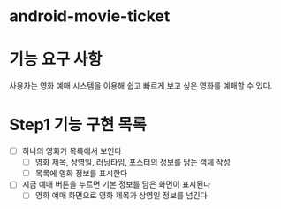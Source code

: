 # android-movie-ticket

# 기능 요구 사항
사용자는 영화 예매 시스템을 이용해 쉽고 빠르게 보고 싶은 영화를 예매할 수 있다.

# Step1 기능 구현 목록
- [ ] 하나의 영화가 목록에서 보인다
  - [ ] 영화 제목, 상영일, 러닝타임, 포스터의 정보를 담는 객체 작성
  - [ ] 목록에 영화 정보를 표시한다
- [ ] 지금 예매 버튼을 누르면 기본 정보를 담은 화면이 표시된다
  - [ ] 영화 예매 화면으로 영화 제목과 상영일 정보를 넘긴다